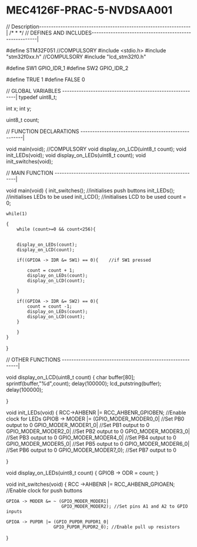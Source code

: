 # MEC4126F-PRAC-5-NVDSAA001

// Description----------------------------------------------------------------|
/*
 *
 */
// DEFINES AND INCLUDES-------------------------------------------------------|

#define STM32F051                                                  //COMPULSORY
#include <stdio.h>
#include "stm32f0xx.h"											   //COMPULSORY
#include "lcd_stm32f0.h"

#define SW1 GPIO_IDR_1
#define SW2 GPIO_IDR_2

#define TRUE 1
#define FALSE 0


// GLOBAL VARIABLES ----------------------------------------------------------|
typedef uint8_t;

int x;
int y;

uint8_t count;



// FUNCTION DECLARATIONS -----------------------------------------------------|

void main(void);                                                   //COMPULSORY
void display_on_LCD(uint8_t count);
void init_LEDs(void);
void display_on_LEDs(uint8_t count);
void init_switches(void);


// MAIN FUNCTION -------------------------------------------------------------|

void main(void)
{
	init_switches();                //initialises push buttons
	init_LEDs();                    //initialises LEDs to be used
	init_LCD();                     //initialises LCD to be used
	count = 0;

	while(1)

	{
		while (count>=0 && count<256){


		display_on_LEDs(count);
		display_on_LCD(count);

		if((GPIOA -> IDR &= SW1) == 0){    //if SW1 pressed

			count = count + 1;
			display_on_LEDs(count);
			display_on_LCD(count);

		}

		if((GPIOA -> IDR &= SW2) == 0){
			count = count -1;
			display_on_LEDs(count);
			display_on_LCD(count);
		}

		}
	}
}

// OTHER FUNCTIONS -----------------------------------------------------------|

void display_on_LCD(uint8_t count)
	{
		char buffer[80];
		sprintf(buffer,"%d",count);
		delay(100000);
		lcd_putstring(buffer);
		delay(100000);


}

void init_LEDs(void)
{
	RCC->AHBENR |= RCC_AHBENR_GPIOBEN;        //Enable clock for LEDs
	GPIOB -> MODER |= (GPIO_MODER_MODER0_0|   //Set PB0 output to 0
					   GPIO_MODER_MODER1_0|	  //Set PB1 output to 0
					   GPIO_MODER_MODER2_0|	  //Set PB2 output to 0
					   GPIO_MODER_MODER3_0|	  //Set PB3 output to 0
					   GPIO_MODER_MODER4_0|	  //Set PB4 output to 0
					   GPIO_MODER_MODER5_0|	  //Set PB5 output to 0
					   GPIO_MODER_MODER6_0|   //Set PB6 output to 0
					   GPIO_MODER_MODER7_0);  //Set PB7 output to 0

}

void display_on_LEDs(uint8_t count)
{
	GPIOB -> ODR = count;
}

void init_switches(void)
{
	RCC ->AHBENR |= RCC_AHBENR_GPIOAEN;   //Enable clock for push buttons

	GPIOA -> MODER &= ~ (GPIO_MODER_MODER1|
						 GPIO_MODER_MODER2); //Set pins A1 and A2 to GPIO inputs

	GPIOA -> PUPDR |= (GPIO_PUPDR_PUPDR1_0|
					  GPIO_PUPDR_PUPDR2_0); //Enable pull up resistors

}
